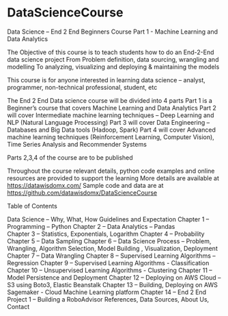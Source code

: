 # DataScienceCourse
Data Science – End 2 End Beginners Course
Part 1 - Machine Learning and Data Analytics

The Objective of this course is to teach students how to do an End-2-End data science project
From Problem definition, data sourcing, wrangling and modelling
To analyzing, visualizing and deploying & maintaining the models

This course is for anyone interested in learning data science – analyst, programmer, non-technical professional, student, etc

The End 2 End Data science course will be divided into 4 parts
Part 1 is a Beginner’s course that covers Machine Learning and Data Analytics
Part 2 will cover Intermediate machine learning techniques – Deep Learning and NLP (Natural Language Processing)
Part 3 will cover Data Engineering – Databases and Big Data tools (Hadoop, Spark)
Part 4 will cover Advanced machine learning techniques (Reinforcement Learning, Computer Vision), Time Series Analysis and Recommender Systems

Parts 2,3,4 of the course are to be published

Throughout the course relevant details, python code examples and online resources are provided to support the learning
More details are available at https://datawisdomx.com/ 
Sample code and data are at https://github.com/datawisdomx/DataScienceCourse 

Table of Contents

Data Science – Why, What, How 
Guidelines and Expectation 
Chapter 1 – Programming – Python 
Chapter 2 – Data Analytics – Pandas  
Chapter 3 – Statistics, Exponentials, Logarithm 
Chapter 4 – Probability 
Chapter 5 – Data Sampling 
Chapter 6 – Data Science Process – Problem, Wrangling, Algorithm Selection, Model Building , Visualization, Deployment 
Chapter 7 – Data Wrangling 
Chapter 8 – Supervised Learning Algorithms – Regression 
Chapter 9 – Supervised Learning Algorithms - Classification 
Chapter 10 – Unsupervised Learning Algorithms - Clustering 
Chapter 11 – Model Persistence and Deployment 
Chapter 12 – Deploying on AWS Cloud – S3 using Boto3, Elastic Beanstalk 
Chapter 13 – Building, Deploying on AWS Sagemaker - Cloud Machine Learning platform 
Chapter 14 – End 2 End Project 1 – Building a RoboAdvisor 
References, Data Sources, About Us, Contact 

